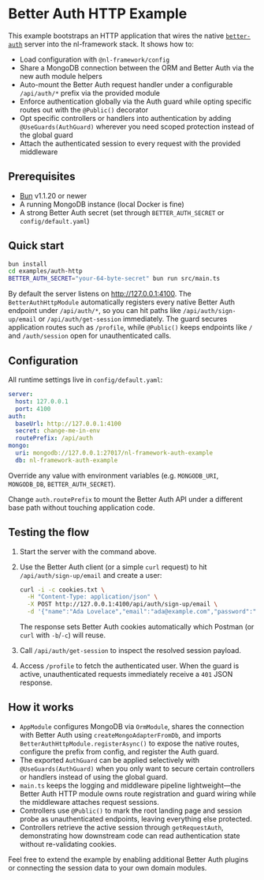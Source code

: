 # Better Auth HTTP Example

This example bootstraps an HTTP application that wires the native [`better-auth`](https://better-auth.com) server into the nl-framework stack. It shows how to:

- Load configuration with `@nl-framework/config`
- Share a MongoDB connection between the ORM and Better Auth via the new auth module helpers
- Auto-mount the Better Auth request handler under a configurable `/api/auth/*` prefix via the provided module
- Enforce authentication globally via the Auth guard while opting specific routes out with the `@Public()` decorator
- Opt specific controllers or handlers into authentication by adding `@UseGuards(AuthGuard)` wherever you need scoped protection instead of the global guard
- Attach the authenticated session to every request with the provided middleware

## Prerequisites

- [Bun](https://bun.sh) v1.1.20 or newer
- A running MongoDB instance (local Docker is fine)
- A strong Better Auth secret (set through `BETTER_AUTH_SECRET` or `config/default.yaml`)

## Quick start

```bash
bun install
cd examples/auth-http
BETTER_AUTH_SECRET="your-64-byte-secret" bun run src/main.ts
```

By default the server listens on <http://127.0.0.1:4100>. The `BetterAuthHttpModule` automatically registers every native Better Auth endpoint under `/api/auth/*`, so you can hit paths like `/api/auth/sign-up/email` or `/api/auth/get-session` immediately. The guard secures application routes such as `/profile`, while `@Public()` keeps endpoints like `/` and `/auth/session` open for unauthenticated calls.

## Configuration

All runtime settings live in `config/default.yaml`:

```yaml
server:
  host: 127.0.0.1
  port: 4100
auth:
  baseUrl: http://127.0.0.1:4100
  secret: change-me-in-env
  routePrefix: /api/auth
mongo:
  uri: mongodb://127.0.0.1:27017/nl-framework-auth-example
  db: nl-framework-auth-example
```

Override any value with environment variables (e.g. `MONGODB_URI`, `MONGODB_DB`, `BETTER_AUTH_SECRET`).

Change `auth.routePrefix` to mount the Better Auth API under a different base path without touching application code.

## Testing the flow

1. Start the server with the command above.
2. Use the Better Auth client (or a simple `curl` request) to hit `/api/auth/sign-up/email` and create a user:

   ```bash
   curl -i -c cookies.txt \
     -H "Content-Type: application/json" \
     -X POST http://127.0.0.1:4100/api/auth/sign-up/email \
     -d '{"name":"Ada Lovelace","email":"ada@example.com","password":"Str0ngPassw0rd!","rememberMe":true}'
   ```

   The response sets Better Auth cookies automatically which Postman (or `curl` with `-b`/`-c`) will reuse.
3. Call `/api/auth/get-session` to inspect the resolved session payload.
4. Access `/profile` to fetch the authenticated user. When the guard is active, unauthenticated requests immediately receive a `401` JSON response.

## How it works

- `AppModule` configures MongoDB via `OrmModule`, shares the connection with Better Auth using `createMongoAdapterFromDb`, and imports `BetterAuthHttpModule.registerAsync()` to expose the native routes, configure the prefix from config, and register the Auth guard.
- The exported `AuthGuard` can be applied selectively with `@UseGuards(AuthGuard)` when you only want to secure certain controllers or handlers instead of using the global guard.
- `main.ts` keeps the logging and middleware pipeline lightweight—the Better Auth HTTP module owns route registration and guard wiring while the middleware attaches request sessions.
- Controllers use `@Public()` to mark the root landing page and session probe as unauthenticated endpoints, leaving everything else protected.
- Controllers retrieve the active session through `getRequestAuth`, demonstrating how downstream code can read authentication state without re-validating cookies.

Feel free to extend the example by enabling additional Better Auth plugins or connecting the session data to your own domain modules.
